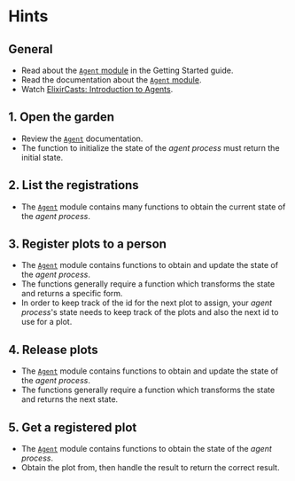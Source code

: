 # Hints

## General

- Read about the [`Agent` module][getting-started-agent] in the Getting Started guide.
- Read the documentation about the [`Agent` module][elixir-doc-agent].
- Watch [ElixirCasts: Introduction to Agents][elixircasts-agent].

## 1. Open the garden

- Review the [`Agent`][elixir-doc-agent] documentation.
- The function to initialize the state of the _agent process_ must return the initial state.

## 2. List the registrations

- The [`Agent`][elixir-doc-agent] module contains many functions to obtain the current state of the _agent process_.

## 3. Register plots to a person

- The [`Agent`][elixir-doc-agent] module contains functions to obtain and update the state of the _agent process_.
- The functions generally require a function which transforms the state and returns a specific form.
- In order to keep track of the id for the next plot to assign, your _agent process_'s state needs to keep track of the plots and also the next id to use for a plot.

## 4. Release plots

- The [`Agent`][elixir-doc-agent] module contains functions to obtain and update the state of the _agent process_.
- The functions generally require a function which transforms the state and returns the next state.

## 5. Get a registered plot

- The [`Agent`][elixir-doc-agent] module contains functions to obtain the state of the _agent process_.
- Obtain the plot from, then handle the result to return the correct result.

[elixircasts-agent]: https://elixircasts.io/intro-to-agents
[elixir-doc-agent]: https://hexdocs.pm/elixir/Agent.html
[getting-started-agent]: https://hexdocs.pm/elixir/agents.html